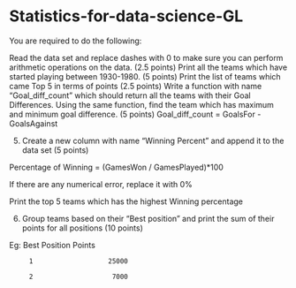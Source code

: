 # Statistics-for-data-science-GL
You are required to do the following:

Read the data set and replace dashes with 0 to make sure you can perform arithmetic operations on the data. (2.5 points)
Print all the teams which have started playing between 1930-1980. (5 points)
Print the list of teams which came Top 5 in terms of points (2.5 points)
Write a function with name “Goal_diff_count” which should return all the teams with their Goal Differences. Using the same function, find the team which has maximum and minimum goal difference. (5 points)
Goal_diff_count = GoalsFor - GoalsAgainst

 5. Create a new column with name “Winning Percent” and append it to the data set (5 points)

Percentage of Winning = (GamesWon / GamesPlayed)*100

If there are any numerical error, replace it with 0%

Print the top 5 teams which has the highest Winning percentage

 6. Group teams based on their “Best position” and print the sum of their points for all positions (10 points)

Eg: Best Position     Points

         1                   25000

         2                    7000
